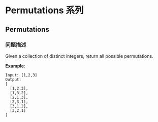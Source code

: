 # Permutations 系列
## Permutations
### 问题描述
Given a collection of distinct integers, return all possible permutations.

**Example**:

    Input: [1,2,3]
    Output:
    [
      [1,2,3],
      [1,3,2],
      [2,1,3],
      [2,3,1],
      [3,1,2],
      [3,2,1]
    ]

